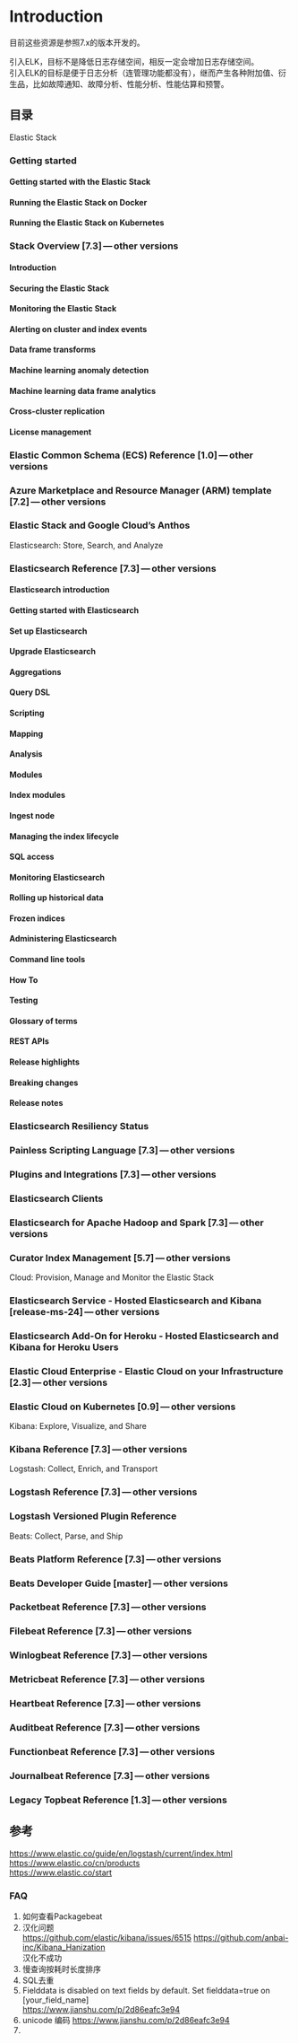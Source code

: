 # Introduction

目前这些资源是参照7.x的版本开发的。  

引入ELK，目标不是降低日志存储空间，相反一定会增加日志存储空间。  
引入ELK的目标是便于日志分析（连管理功能都没有），继而产生各种附加值、衍生品，比如故障通知、故障分析、性能分析、性能估算和预警。  

## 目录

Elastic Stack

### Getting started
#### Getting started with the Elastic Stack
#### Running the Elastic Stack on Docker
#### Running the Elastic Stack on Kubernetes
### Stack Overview [7.3] — other versions
#### Introduction
#### Securing the Elastic Stack
#### Monitoring the Elastic Stack
#### Alerting on cluster and index events
#### Data frame transforms
#### Machine learning anomaly detection
#### Machine learning data frame analytics
#### Cross-cluster replication
#### License management
### Elastic Common Schema (ECS) Reference [1.0] — other versions
### Azure Marketplace and Resource Manager (ARM) template [7.2] — other versions
### Elastic Stack and Google Cloud’s Anthos

Elasticsearch: Store, Search, and Analyze

### Elasticsearch Reference [7.3] — other versions
#### Elasticsearch introduction
#### Getting started with Elasticsearch
#### Set up Elasticsearch
#### Upgrade Elasticsearch
#### Aggregations
#### Query DSL
#### Scripting
#### Mapping
#### Analysis
#### Modules
#### Index modules
#### Ingest node
#### Managing the index lifecycle
#### SQL access
#### Monitoring Elasticsearch
#### Rolling up historical data
#### Frozen indices
#### Administering Elasticsearch
#### Command line tools
#### How To
#### Testing
#### Glossary of terms
#### REST APIs
#### Release highlights
#### Breaking changes
#### Release notes
### Elasticsearch Resiliency Status
### Painless Scripting Language [7.3] — other versions
### Plugins and Integrations [7.3] — other versions
### Elasticsearch Clients
### Elasticsearch for Apache Hadoop and Spark [7.3] — other versions
### Curator Index Management [5.7] — other versions

Cloud: Provision, Manage and Monitor the Elastic Stack

### Elasticsearch Service - Hosted Elasticsearch and Kibana [release-ms-24] — other versions
### Elasticsearch Add-On for Heroku - Hosted Elasticsearch and Kibana for Heroku Users
### Elastic Cloud Enterprise - Elastic Cloud on your Infrastructure [2.3] — other versions
### Elastic Cloud on Kubernetes [0.9] — other versions

Kibana: Explore, Visualize, and Share

### Kibana Reference [7.3] — other versions

Logstash: Collect, Enrich, and Transport

### Logstash Reference [7.3] — other versions
### Logstash Versioned Plugin Reference

Beats: Collect, Parse, and Ship

### Beats Platform Reference [7.3] — other versions
### Beats Developer Guide [master] — other versions
### Packetbeat Reference [7.3] — other versions
### Filebeat Reference [7.3] — other versions
### Winlogbeat Reference [7.3] — other versions
### Metricbeat Reference [7.3] — other versions
### Heartbeat Reference [7.3] — other versions
### Auditbeat Reference [7.3] — other versions
### Functionbeat Reference [7.3] — other versions
### Journalbeat Reference [7.3] — other versions
### Legacy Topbeat Reference [1.3] — other versions

## 参考

https://www.elastic.co/guide/en/logstash/current/index.html  
https://www.elastic.co/cn/products  
https://www.elastic.co/start  

### FAQ

1. 如何查看Packagebeat
2. 汉化问题  
  https://github.com/elastic/kibana/issues/6515 
  https://github.com/anbai-inc/Kibana_Hanization  
  汉化不成功
3. 慢查询按耗时长度排序
4. SQL去重
5. Fielddata is disabled on text fields by default. Set fielddata=true on [your_field_name]  
  https://www.jianshu.com/p/2d86eafc3e94  
6. unicode 编码
  https://www.jianshu.com/p/2d86eafc3e94  
7. 